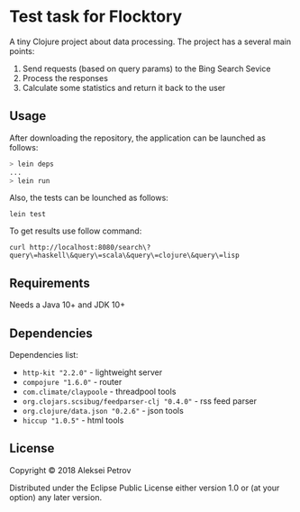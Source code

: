 # Test task for Flocktory

A tiny Clojure project about data processing.
The project has a several main points:

1. Send requests (based on query params) to the Bing Search Sevice
2. Process the responses
3. Calculate some statistics and return it back to the user

## Usage

After downloading the repository, the application can be launched as follows:

```bash
> lein deps
...
> lein run
```

Also, the tests can be lounched as follows:

```lein test```

To get results use follow command:

```curl http://localhost:8080/search\?query\=haskell\&query\=scala\&query\=clojure\&query\=lisp```

## Requirements

Needs a Java 10+ and JDK 10+

## Dependencies

Dependencies list:

- `http-kit "2.2.0"` - lightweight server
- `compojure "1.6.0"` - router
- `com.climate/claypoole` - threadpool tools
- `org.clojars.scsibug/feedparser-clj "0.4.0"` - rss feed parser
- `org.clojure/data.json "0.2.6"` - json tools
- `hiccup "1.0.5"` - html tools

## License

Copyright © 2018 Aleksei Petrov

Distributed under the Eclipse Public License either version 1.0 or (at
your option) any later version.

